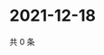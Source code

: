 # 2021-12-18

共 0 条

<!-- BEGIN WEIBO -->
<!-- 最后更新时间 Sat Dec 18 2021 23:00:53 GMT+0800 (China Standard Time) -->

<!-- END WEIBO -->
